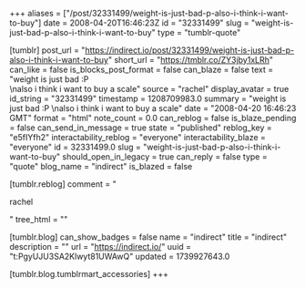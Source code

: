 +++
aliases = ["/post/32331499/weight-is-just-bad-p-also-i-think-i-want-to-buy"]
date = 2008-04-20T16:46:23Z
id = "32331499"
slug = "weight-is-just-bad-p-also-i-think-i-want-to-buy"
type = "tumblr-quote"

[tumblr]
post_url = "https://indirect.io/post/32331499/weight-is-just-bad-p-also-i-think-i-want-to-buy"
short_url = "https://tmblr.co/ZY3jby1xLRh"
can_like = false
is_blocks_post_format = false
can_blaze = false
text = "weight is just bad :P<br/>\nalso i think i want to buy a scale"
source = "rachel"
display_avatar = true
id_string = "32331499"
timestamp = 1208709983.0
summary = "weight is just bad :P \nalso i think i want to buy a scale"
date = "2008-04-20 16:46:23 GMT"
format = "html"
note_count = 0.0
can_reblog = false
is_blaze_pending = false
can_send_in_message = true
state = "published"
reblog_key = "e5fIYfh2"
interactability_reblog = "everyone"
interactability_blaze = "everyone"
id = 32331499.0
slug = "weight-is-just-bad-p-also-i-think-i-want-to-buy"
should_open_in_legacy = true
can_reply = false
type = "quote"
blog_name = "indirect"
is_blazed = false

[tumblr.reblog]
comment = "<p>rachel</p>"
tree_html = ""

[tumblr.blog]
can_show_badges = false
name = "indirect"
title = "indirect"
description = ""
url = "https://indirect.io/"
uuid = "t:PgyUJU3SA2Klwyt81UWAwQ"
updated = 1739927643.0

[tumblr.blog.tumblrmart_accessories]
+++
